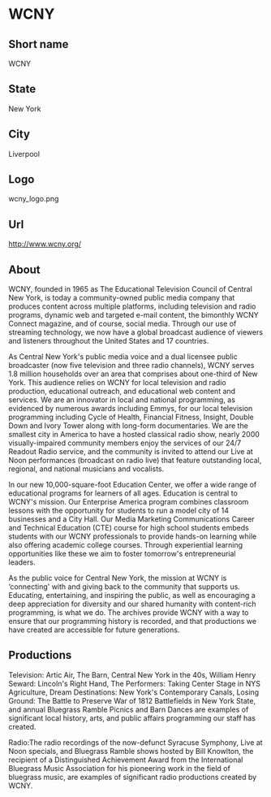 # WCNY

## Short name

WCNY

## State

New York

## City

Liverpool

## Logo

wcny\_logo.png

## Url

http://www.wcny.org/

## About

WCNY, founded in 1965 as The Educational Television Council of Central
New York, is today a community-owned public media company that produces content
across multiple platforms, including television and radio programs, dynamic web
and targeted e-mail content, the bimonthly WCNY Connect magazine, and of course,
social media. Through our use of streaming technology, we now have a global broadcast
audience of viewers and listeners throughout the United States and 17 countries.

As Central New York's public media voice and a dual licensee public broadcaster
(now five television and three radio channels), WCNY serves 1.8 million households
over an area that comprises about one-third of New York.  This audience relies
on WCNY for local television and radio production, educational outreach, and educational
web content and services.  We are an innovator in local and national programming,
as evidenced by numerous awards including Emmys, for our local television programming
including Cycle of Health, Financial Fitness, Insight, Double Down and Ivory Tower
along with long-form documentaries.  We are the smallest city in America to have
a hosted classical radio show, nearly 2000 visually-impaired community members
enjoy the services of our 24/7 Readout Radio service, and the community is invited
to attend our Live at Noon performances (broadcast on radio live) that feature
outstanding local, regional, and national musicians and vocalists.  

In our new
10,000-square-foot Education Center, we offer a wide range of educational programs
for learners of all ages.  Education is central to WCNY's mission.  Our Enterprise
America program combines classroom lessons with the opportunity for students to
run a model city of 14 businesses and a City Hall. Our Media Marketing Communications
Career and Technical Education (CTE) course for high school students embeds students
with our WCNY professionals to provide hands-on learning while also offering academic
college courses.  Through experiential learning opportunities like these we aim
to foster tomorrow's entrepreneurial leaders.

As the public voice for Central
New York, the mission at WCNY is ‘connecting' with and giving back to the community
that supports us.  Educating, entertaining, and inspiring the public, as well
as encouraging a deep appreciation for diversity and our shared humanity with
content-rich programming, is what we do.  The archives provide WCNY with a way
to ensure that our programming history is recorded, and that productions we have
created are accessible for future generations.


## Productions

Television: Artic Air, The Barn, Central New
York in the 40s, William Henry Seward: Lincoln's Right Hand, The Performers: Taking
Center Stage in NYS Agriculture, Dream Destinations: New York's Contemporary Canals,
Losing Ground: The Battle to Preserve War of 1812 Battlefields in New York State,
and annual Bluegrass Ramble Picnics and Barn Dances are examples of significant
local history, arts, and public affairs programming our staff has created.  

Radio:The
radio recordings of the now-defunct Syracuse Symphony, Live at Noon specials,
and Bluegrass Ramble shows hosted by Bill Knowlton, the recipient of a Distinguished
Achievement Award from the International Bluegrass Music Association for his pioneering
work in the field of bluegrass music, are examples of significant radio productions
created by WCNY.


